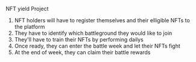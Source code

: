 NFT yield Project

1. NFT holders will have to register themselves and their elligible NFTs to the platform
2. They have to identify which battleground they would like to join
3. They'll have to train their NFTs by performing dailys
4. Once ready, they can enter the battle week and let their NFTs fight
5. At the end of week, they can claim their battle rewards
